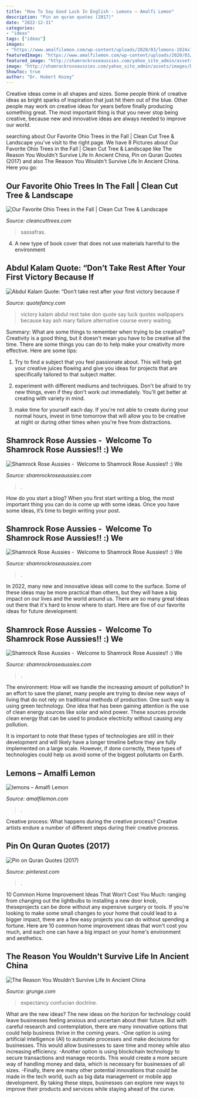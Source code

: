 ```yaml
---
title: "How To Say Good Luck In English - Lemons – Amalfi Lemon"
description: "Pin on quran quotes (2017)"
date: "2022-12-31"
categories:
- "ideas"
tags: ["ideas"]
images:
- "https://www.amalfilemon.com/wp-content/uploads/2020/03/lemons-1024x751.jpg"
featuredImage: "https://www.amalfilemon.com/wp-content/uploads/2020/03/lemons-1024x751.jpg"
featured_image: "http://shamrockroseaussies.com/yahoo_site_admin/assets/images/DSC_0816.124231846_std.JPG"
image: "http://shamrockroseaussies.com/yahoo_site_admin/assets/images/DSC_0296.114214106_std.jpg"
ShowToc: true
author: "Dr. Hubert Kozey"
---
```



Creative ideas come in all shapes and sizes. Some people think of creative ideas as bright sparks of inspiration that just hit them out of the blue. Other people may work on creative ideas for years before finally producing something great. The most important thing is that you never stop being creative, because new and innovative ideas are always needed to improve our world.

	

		
searching about Our Favorite Ohio Trees in the Fall | Clean Cut Tree &amp; Landscape you've visit to the right page. We have 8 Pictures about Our Favorite Ohio Trees in the Fall | Clean Cut Tree &amp; Landscape like The Reason You Wouldn&#039;t Survive Life In Ancient China, Pin on Quran Quotes (2017) and also The Reason You Wouldn&#039;t Survive Life In Ancient China. Here you go:
		
    
## Our Favorite Ohio Trees In The Fall | Clean Cut Tree &amp; Landscape

<img loading=lazy src="http://www.cleancuttrees.com/wp-content/uploads/2019/09/sassafras-1024x679.jpg" onerror="this.onerror=null;this.src='https://tse3.mm.bing.net/th?id=OIP.nKPWmfX2Gm-OBHyMmnU3LgHaE6&amp;pid=15.1';" alt="Our Favorite Ohio Trees in the Fall | Clean Cut Tree &amp; Landscape">

_Source: cleancuttrees.com_

>sassafras. 

	

4. A new type of book cover that does not use materials harmful to the environment 

    
## Abdul Kalam Quote: “Don’t Take Rest After Your First Victory Because If

<img loading=lazy src="https://quotefancy.com/media/wallpaper/1600x900/4675303-Abdul-Kalam-Quote-Don-t-take-rest-after-your-first-victory-because.jpg" onerror="this.onerror=null;this.src='https://tse3.mm.bing.net/th?id=OIP.MXJgNNEFJbInuN6ZzmjbIgHaEK&amp;pid=15.1';" alt="Abdul Kalam Quote: “Don’t take rest after your first victory because if">

_Source: quotefancy.com_

>victory kalam abdul rest take don quote say luck quotes wallpapers because kay ash mary failure alternative course every waiting. 

	

Summary: What are some things to remember when trying to be creative?
Creativity is a good thing, but it doesn't mean you have to be creative all the time. There are some things you can do to help make your creativity more effective. Here are some tips:
1. Try to find a subject that you feel passionate about. This will help get your creative juices flowing and give you ideas for projects that are specifically tailored to that subject matter.

2. experiment with different mediums and techniques. Don't be afraid to try new things, even if they don't work out immediately. You'll get better at creating with variety in mind.

3. make time for yourself each day. If you're not able to create during your normal hours, invest in time tomorrow that will allow you to be creative at night or during other times when you're free from distractions.

    
## Shamrock Rose Aussies - ﻿﻿﻿ Welcome To Shamrock Rose Aussies!! :) We

<img loading=lazy src="http://shamrockroseaussies.com/yahoo_site_admin/assets/images/DSC_0296.114214106_std.jpg" onerror="this.onerror=null;this.src='https://tse4.mm.bing.net/th?id=OIP.um2zJdqZFnwdoex8ekB5jgHaEV&amp;pid=15.1';" alt="Shamrock Rose Aussies - ﻿﻿﻿ Welcome to Shamrock Rose Aussies!! :) We">

_Source: shamrockroseaussies.com_

>. 

	

How do you start a blog?
When you first start writing a blog, the most important thing you can do is come up with some ideas. Once you have some ideas, it’s time to begin writing your post.

    
## Shamrock Rose Aussies - ﻿﻿﻿ Welcome To Shamrock Rose Aussies!! :) We

<img loading=lazy src="http://shamrockroseaussies.com/yahoo_site_admin/assets/images/DSC_0816.124231846_std.JPG" onerror="this.onerror=null;this.src='https://tse2.mm.bing.net/th?id=OIP.eumoOUcm0tAD2GTG-1FVgAHaE5&amp;pid=15.1';" alt="Shamrock Rose Aussies - ﻿﻿﻿ Welcome to Shamrock Rose Aussies!! :) We">

_Source: shamrockroseaussies.com_

>. 

	

In 2022, many new and innovative ideas will come to the surface. Some of these ideas may be more practical than others, but they will have a big impact on our lives and the world around us. There are so many great ideas out there that it's hard to know where to start. Here are five of our favorite ideas for future development:

    
## Shamrock Rose Aussies - ﻿﻿﻿ Welcome To Shamrock Rose Aussies!! :) We

<img loading=lazy src="http://shamrockroseaussies.com/yahoo_site_admin/assets/images/DSC_0664.124232016_std.JPG" onerror="this.onerror=null;this.src='https://tse1.mm.bing.net/th?id=OIP.cDlM6J2Wp4PEo9mcr3_N_gHaE-&amp;pid=15.1';" alt="Shamrock Rose Aussies - ﻿﻿﻿ Welcome to Shamrock Rose Aussies!! :) We">

_Source: shamrockroseaussies.com_

>. 

	

The environment: How will we handle the increasing amount of pollution?
In an effort to save the planet, many people are trying to devise new ways of living that do not rely on traditional methods of production. One such way is using green technology. 
One idea that has been gaining attention is the use of clean energy sources like solar and wind power. These sources provide clean energy that can be used to produce electricity without causing any pollution. 

It is important to note that these types of technologies are still in their development and will likely have a longer timeline before they are fully implemented on a large scale. However, if done correctly, these types of technologies could help us avoid some of the biggest pollutants on Earth.

    
## Lemons – Amalfi Lemon

<img loading=lazy src="https://www.amalfilemon.com/wp-content/uploads/2020/03/lemons-1024x751.jpg" onerror="this.onerror=null;this.src='https://tse2.mm.bing.net/th?id=OIP.YAeUtuUBpvj9EvbX95ldjAHaFb&amp;pid=15.1';" alt="lemons – Amalfi Lemon">

_Source: amalfilemon.com_

>. 

	

Creative process: What happens during the creative process?
Creative artists endure a number of different steps during their creative process.

    
## Pin On Quran Quotes (2017)

<img loading=lazy src="https://i.pinimg.com/736x/da/9c/d6/da9cd6f96acc04be9c46415167374a6f--binder-quran-quotes.jpg" onerror="this.onerror=null;this.src='https://tse1.mm.bing.net/th?id=OIP.LtQqDB4_jxaliTJrEIJ8EQHaLH&amp;pid=15.1';" alt="Pin on Quran Quotes (2017)">

_Source: pinterest.com_

>. 

	

10 Common Home Improvement Ideas That Won’t Cost You Much: ranging from changing out the lightbulbs to installing a new door knob, theseprojects can be done without any expensive surgery or tools.
If you're looking to make some small changes to your home that could lead to a bigger impact, there are a few easy projects you can do without spending a fortune. Here are 10 common home improvement ideas that won't cost you much, and each one can have a big impact on your home's environment and aesthetics.

    
## The Reason You Wouldn&#039;t Survive Life In Ancient China

<img loading=lazy src="https://www.grunge.com/img/gallery/the-reason-you-wouldnt-survive-life-in-ancient-china/good-luck-making-it-past-25-in-ancient-china-1583952251.jpg" onerror="this.onerror=null;this.src='https://tse2.mm.bing.net/th?id=OIP.fAPN7N0942JPkxZQVwP6VgHaEK&amp;pid=15.1';" alt="The Reason You Wouldn&#039;t Survive Life In Ancient China">

_Source: grunge.com_

>expectancy confucian doctrine. 

	

What are the new ideas?
The new ideas on the horizon for technology could leave businesses feeling anxious and uncertain about their future. But with careful research and contemplation, there are many innovative options that could help business thrive in the coming years. 
-One option is using artificial intelligence (AI) to automate processes and make decisions for businesses. This would allow businesses to save time and money while also increasing efficiency. 
-Another option is using blockchain technology to secure transactions and manage records. This would create a more secure way of handling money and data, which is necessary for businesses of all sizes. 
-Finally, there are many other potential innovations that could be made in the tech world, such as big data management or mobile app development. By taking these steps, businesses can explore new ways to improve their products and services while staying ahead of the curve.

